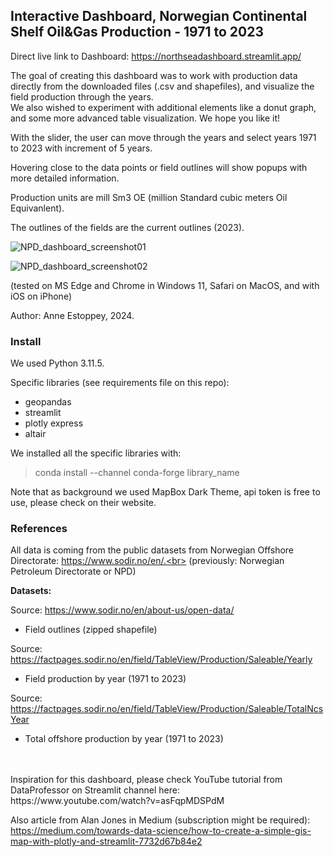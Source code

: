 ## Interactive Dashboard, Norwegian Continental Shelf Oil&Gas Production - 1971 to 2023
Direct live link to Dashboard: https://northseadashboard.streamlit.app/

The goal of creating this dashboard was to work with production data directly from the downloaded files (.csv and shapefiles), and visualize the field production through the years.<br>
We also wished to experiment with additional elements like a donut graph, and some more advanced table visualization. We hope you like it!<br>

With the slider, the user can move through the years and select years 1971 to 2023 with increment of 5 years.

Hovering close to the data points or field outlines will show popups with more detailed information.

Production units are mill Sm3 OE (million Standard cubic meters Oil Equivanlent).

The outlines of the fields are the current outlines (2023).

![NPD_dashboard_screenshot01](https://github.com/AnneEstoppey/NorthSea_Dashboard/assets/35219455/7cd0be92-4c77-4672-b4ef-7e8f2e2b0cc3)

![NPD_dashboard_screenshot02](https://github.com/AnneEstoppey/NorthSea_Dashboard/assets/35219455/9f2a8f22-5c7b-4785-bc6c-bac62fb9226b)

(tested on MS Edge and Chrome in Windows 11, Safari on MacOS, and with iOS on iPhone)<br>

Author: Anne Estoppey, 2024.

### Install

We used Python 3.11.5.

Specific libraries (see requirements file on this repo):<br>
- geopandas
- streamlit
- plotly express
- altair

We installed all the specific libraries with:<br>
> conda install --channel conda-forge library_name

Note that as background we used MapBox Dark Theme, api token is free to use, please check on their website.


### References
All data is coming from the public datasets from Norwegian Offshore Directorate: https://www.sodir.no/en/.<br>
(previously: Norwegian Petroleum Directorate or NPD)

**Datasets:**

Source: https://www.sodir.no/en/about-us/open-data/
- Field outlines (zipped shapefile)

Source: https://factpages.sodir.no/en/field/TableView/Production/Saleable/Yearly<br>
- Field production by year (1971 to 2023)

Source: https://factpages.sodir.no/en/field/TableView/Production/Saleable/TotalNcsYear
- Total offshore production by year (1971 to 2023)

<br>
<br>
Inspiration for this dashboard, please check YouTube tutorial from DataProfessor on Streamlit channel here:<br>
https://www.youtube.com/watch?v=asFqpMDSPdM

Also article from Alan Jones in Medium (subscription might be required):<br>
https://medium.com/towards-data-science/how-to-create-a-simple-gis-map-with-plotly-and-streamlit-7732d67b84e2
